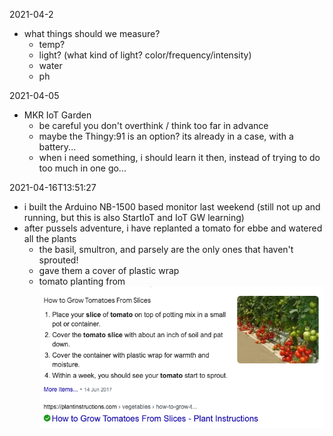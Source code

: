 2021-04-2
- what things should we measure?
  - temp?
  - light? (what kind of light? color/frequency/intensity)
  - water
  - ph

2021-04-05
- MKR IoT Garden
  - be careful you don't overthink / think too far in advance
  - maybe the Thingy:91 is an option? its already in a case, with a battery...
  - when i need something, i should learn it then, instead of trying to do too much in one go...

2021-04-16T13:51:27
- i built the Arduino NB-1500 based monitor last weekend (still not up and running, but this is also StartIoT and IoT GW learning)
- after pussels adventure, i have replanted a tomato for ebbe and watered all the plants
  - the basil, smultron, and parsely are the only ones that haven't sprouted!
  - gave them a cover of plastic wrap
  - tomato planting from
  ![Tomato planting instructions](IoTGarden/IoTGarden-cc894.png)
